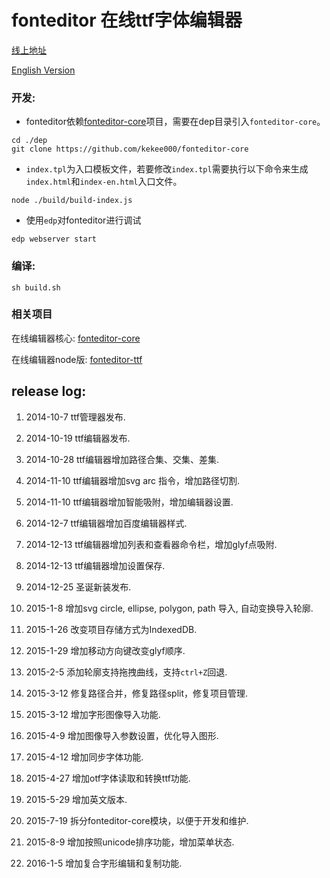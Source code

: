 fonteditor 在线ttf字体编辑器
==========

[线上地址](http://font.baidu.com)

[English Version](http://font.baidu.com/editor/index-en.html)


### 开发:

* fonteditor依赖[fonteditor-core](https://github.com/kekee000/fonteditor-core)项目，需要在dep目录引入`fonteditor-core`。

```
cd ./dep
git clone https://github.com/kekee000/fonteditor-core
```

* `index.tpl`为入口模板文件，若要修改`index.tpl`需要执行以下命令来生成`index.html`和`index-en.html`入口文件。

```
node ./build/build-index.js
```

* 使用`edp`对fonteditor进行调试


```
edp webserver start
```

### 编译:

```
sh build.sh
```

### 相关项目


在线编辑器核心: [fonteditor-core](https://github.com/kekee000/fonteditor-core)

在线编辑器node版: [fonteditor-ttf](https://github.com/kekee000/fonteditor-ttf)


## release log:


1. 2014-10-7 ttf管理器发布.

2. 2014-10-19 ttf编辑器发布.

3. 2014-10-28 ttf编辑器增加路径合集、交集、差集.

4. 2014-11-10 ttf编辑器增加svg arc 指令，增加路径切割.

5. 2014-11-10 ttf编辑器增加智能吸附，增加编辑器设置.

6. 2014-12-7 ttf编辑器增加百度编辑器样式.

7. 2014-12-13 ttf编辑器增加列表和查看器命令栏，增加glyf点吸附.

8. 2014-12-13 ttf编辑器增加设置保存.

9. 2014-12-25 圣诞新装发布.

10. 2015-1-8 增加svg circle, ellipse, polygon, path 导入, 自动变换导入轮廓.

11. 2015-1-26 改变项目存储方式为IndexedDB.

12. 2015-1-29 增加移动方向键改变glyf顺序.

13. 2015-2-5 添加轮廓支持拖拽曲线，支持`ctrl+Z`回退.

14. 2015-3-12 修复路径合并，修复路径split，修复项目管理.

15. 2015-3-12 增加字形图像导入功能.

16. 2015-4-9 增加图像导入参数设置，优化导入图形.

17. 2015-4-12 增加同步字体功能.

18. 2015-4-27 增加otf字体读取和转换ttf功能.

19. 2015-5-29 增加英文版本.

20. 2015-7-19 拆分fonteditor-core模块，以便于开发和维护.

21. 2015-8-9 增加按照unicode排序功能，增加菜单状态.

22. 2016-1-5 增加复合字形编辑和复制功能.

